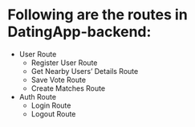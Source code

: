 # Following are the routes in DatingApp-backend:

  * User Route
    * Register User Route
    * Get Nearby Users’ Details Route
    * Save Vote Route
    * Create Matches Route
  * Auth Route
    * Login Route
    * Logout Route
